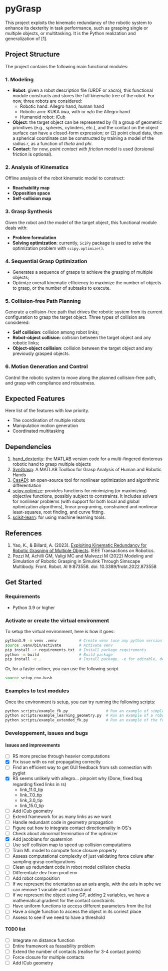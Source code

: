 # pyGrasp

This project exploits the kinematic redundancy of the robotic system to enhance its dexterity in task performance, such as grasping single or multiple objects, or multitasking.
It is the Python realization and generalization of [1].

## Project Structure
The project contains the following main functional modules:

### 1. Modeling
- **Robot**: given a robot description file (URDF or xacro), this functional module constructs and stores the full kinematic tree of the robot. For now, three robots are considered:
  - Robotic hand: Allegro hand, human hand
  - Robotic arm: KUKA iiwa, with or w/o the Allegro hand
  - Humanoid robot: iCub
- **Object**: the target object can be represented by (1) a group of geometric primitives (e.g., spheres, cylinders, etc.), and the contact on the object surface can have a closed-form expression; or (2) point cloud data, then a spherical coordinate can be constructed by training a model of the radius $r$, as a function of $theta$ and $phi$.
- **Contact**: for now, *point contact with friction* model is used (torsional friction is optional).

### 2. Analysis of Kinematics
Offline analysis of the robot kinematic model to construct:
- **Reachability map**
- **Opposition space**
- **Self-collision map**

### 3. Grasp Synthesis
Given the robot and the model of the target object, this functional module deals with:
- **Problem formulation**
- **Solving optimization**: currently, `SciPy` package is used to solve the optimization problem with `scipy.optimize()`.

### 4. Sequential Grasp Optimization
- Generates a sequence of grasps to achieve the grasping of multiple objects;
- Optimize overall kinematic efficiency to maximize the number of objects to grasp, or the number of subtasks to execute.

### 5. Collision-free Path Planning
Generate a collision-free path that drives the robotic system from its current configuration to grasp the target object.
Three types of collision are considered:
- **Self collision**: collision among robot links;
- **Robot-object collision**: collision between the target object and any robotic links;
- **Object-object collision**: collision between the target object and any previously grasped objects.

### 6. Motion Generation and Control
Control the robotic system to move along the planned collision-free path, and grasp with compliance and robustness.

## Expected Features
Here list of the features with low priority.
- The coordination of multiple robots
- Manipulation motion generation
- Coordinated multitasking

## Dependencies
1. [hand_dexterity](https://github.com/kunpengyao/hand_dexterity): the MATLAB version code for a multi-fingered dexterous robotic hand to grasp multiple objects
2. [SynGrasp](http://sirslab.dii.unisi.it/syngrasp/): A MATLAB Toolbox for Grasp Analysis of Human and Robotic Hands
3. [CasADi](https://web.casadi.org/): an open-source tool for nonlinear optimization and algorithmic differentiation
4. [scipy.optimize](https://docs.scipy.org/doc/scipy/reference/optimize.html#module-scipy.optimize): provides functions for minimizing (or maximizing) objective functions, possibly subject to constraints. It includes solvers for nonlinear problems (with support for both local and global optimization algorithms), linear programing, constrained and nonlinear least-squares, root finding, and curve fitting.
5. [scikit-learn](https://scikit-learn.org/stable/index.html): for using machine learning tools.

## References
1. Yao, K., & Billard, A. (2023). [Exploiting Kinematic Redundancy for Robotic Grasping of Multiple Objects](https://ieeexplore.ieee.org/abstract/document/10086636). IEEE Transactions on Robotics.
2. Pozzi M, Achilli GM, Valigi MC and Malvezzi M (2022) Modeling and Simulation of Robotic Grasping in Simulink Through Simscape Multibody. Front. Robot. AI 9:873558. doi: 10.3389/frobt.2022.873558

## Get Started

### Requirements
- Python 3.9 or higher

### Activate or create the virtual environment

To setup the virtual environment, here is how it goes:
```bash
python3.9 -m venv .venv          # Create venv (use any python version you like >=3.9)
source .venv/bin/activate        # Activate venv
pip install -r requirements.txt  # Install package requirements
python -m build                  # Build package
pip install -e .                 # Install package. -e for editable, developer mode.
```

Or, for a faster onliner, you can use the following script

```bash
source setup_env.bash
```

### Examples to test modules

Once the environment is setup, you can try running the following scripts:

```bash
python scripts/example_fk.py                 # Run an example of simple forward kinematics
python scripts/example_learning_geometry.py  # Run an example of a robot learning its links geometry and displays results
python scripts/example_extended_fk.py        # Run an example of the forward kinematics to an arbitrary point on the robot
```


### Developpement, issues and bugs

#### Issues and improvements

- [ ] RS more precise through heavier computations
- [x] Fix issue with os not propagating correctly
- [ ] Find an efficient way to get GUI feedback from ssh connection with pyglet
- [x] RS seems unlikely with allegro... pinpoint why (Done, fixed bug regarding fixed links in rs)
  - link_11.0_tip
  - link_7.0_tip
  - link_3.0_tip
  - link_15.0_tip
- [ ] Add iCub geometry
- [ ] Extend framework for as many links as we want
- [ ] Handle redundant code in geometry propagation
- [ ] Figure out how to integrate contact directionnality in OS's
- [ ] Check about abnormal termination of the optimizer
- [x] Add jacobians for quaternion
- [ ] Use self collision map to speed up collision computations
- [ ] Train ML model to compute force closure property
- [ ] Assess computational complexity of just validating force colure after sampling grasp configurations
- [ ] Clean up redundant code in robot model collision checks
- [ ] Differentiate dev from prod env
- [ ] Add robot composition
- [ ] If we represent the orientation as an axis angle, with the axis in sphe we can remove 1 variable and 1 constraint
- [ ] If we represent the object using GP, adding 2 variables, we have a mathematical gradient for the contact constraints
- [ ] Have uniform functions to access different parameters from the list
- [ ] Have a single function to access the object in its correct place
- [ ] Assess to see if we need to have a threshold

#### TODO list

- [ ] Integrate nn distance function
- [ ] Entire framework as feasability problem
- [ ] Extend the number of contacts (realise for 3-4 contact points)
- [ ] Force closure for multiple contacts
- [ ] Add ICub geometry
